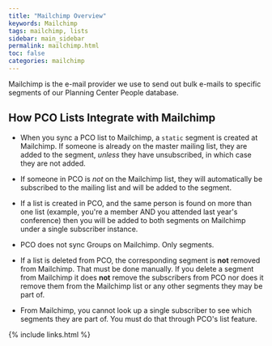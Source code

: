 ```yaml
---
title: "Mailchimp Overview"
keywords: Mailchimp
tags: mailchimp, lists
sidebar: main_sidebar
permalink: mailchimp.html
toc: false
categories: mailchimp
---
```


Mailchimp is the e-mail provider we use to send out bulk e-mails to specific segments of our Planning Center People database.

## How PCO Lists Integrate with Mailchimp

- When you sync a PCO list to Mailchimp, a `static` segment is created at Mailchimp.  If someone is already on the master mailing list, they are added to the segment, _unless_ they have unsubscribed, in which case they are not added.

- If someone in PCO is _not_ on the Mailchimp list, they will automatically be subscribed to the mailing list and will be added to the segment.

- If a list is created in PCO, and the same person is found on more than one list (example, you're a member AND you attended last year's conference) then you will be added to both segments on Mailchimp under a single subscriber instance.

- PCO does not sync Groups on Mailchimp.  Only segments.

- If a list is deleted from PCO, the corresponding segment is **not** removed from Mailchimp.  That must be done manually.  If you delete a segment from Mailchimp it does **not** remove the subscribers from PCO nor does it remove them from the Mailchimp list or any other segments they may be part of.

- From Mailchimp, you cannot look up a single subscriber to see which segments they are part of.  You must do that through PCO's list feature.

{% include links.html %}
